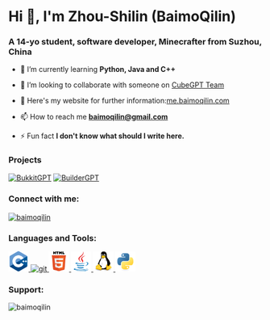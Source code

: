 # Hi 👋, I'm Zhou-Shilin (BaimoQilin)
### A 14-yo student, software developer, Minecrafter from Suzhou, China

- 🌱 I’m currently learning **Python, Java and C++**

- 👯 I’m looking to collaborate with someone on [CubeGPT Team](https://github.com/CubeGPT)

- 📝 Here's my website for further information:[me.baimoqilin.com](https://me.baimoqilin.com)

- 📫 How to reach me **baimoqilin@gmail.com**

- ⚡ Fun fact **I don't know what should I write here.**

### Projects
[![BukkitGPT](https://github-readme-stats.vercel.app/api/pin/?username=CubeGPT&repo=BukkitGPT-v3)](https://github.com/CubeGPT/BukkitGPT-v3)
[![BuilderGPT](https://github-readme-stats.vercel.app/api/pin/?username=CubeGPT&repo=BuilderGPT)](https://github.com/CubeGPT/BuilderGPT)

<h3 align="left">Connect with me:</h3>
<p align="left">
<a href="https://twitter.com/baimoqilin" target="blank"><img align="center" src="https://raw.githubusercontent.com/rahuldkjain/github-profile-readme-generator/master/src/images/icons/Social/twitter.svg" alt="baimoqilin" height="30" width="40" /></a>
</p>

<h3 align="left">Languages and Tools:</h3>
<p align="left"> <a href="https://www.w3schools.com/cpp/" target="_blank" rel="noreferrer"> <img src="https://raw.githubusercontent.com/devicons/devicon/master/icons/cplusplus/cplusplus-original.svg" alt="cplusplus" width="40" height="40"/> </a> <a href="https://git-scm.com/" target="_blank" rel="noreferrer"> <img src="https://www.vectorlogo.zone/logos/git-scm/git-scm-icon.svg" alt="git" width="40" height="40"/> </a> <a href="https://www.w3.org/html/" target="_blank" rel="noreferrer"> <img src="https://raw.githubusercontent.com/devicons/devicon/master/icons/html5/html5-original-wordmark.svg" alt="html5" width="40" height="40"/> </a> <a href="https://www.java.com" target="_blank" rel="noreferrer"> <img src="https://raw.githubusercontent.com/devicons/devicon/master/icons/java/java-original.svg" alt="java" width="40" height="40"/> </a> <a href="https://www.linux.org/" target="_blank" rel="noreferrer"> <img src="https://raw.githubusercontent.com/devicons/devicon/master/icons/linux/linux-original.svg" alt="linux" width="40" height="40"/> </a> <a href="https://www.python.org" target="_blank" rel="noreferrer"> <img src="https://raw.githubusercontent.com/devicons/devicon/master/icons/python/python-original.svg" alt="python" width="40" height="40"/> </a> </p>

<h3 align="left">Support:</h3>
<p><a href="https://afdian.com/a/BaimoQilin"> <img align="left" src="https://cdn.buymeacoffee.com/buttons/v2/default-yellow.png" height="50" width="210" alt="baimoqilin" /></a></p><br><br>
